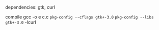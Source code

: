 dependencies: gtk, curl


compile gcc -o e c.c `pkg-config --cflags gtk+-3.0` `pkg-config --libs gtk+-3.0` -lcurl
